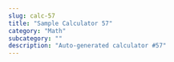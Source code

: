 ```yaml
---
slug: calc-57
title: "Sample Calculator 57"
category: "Math"
subcategory: ""
description: "Auto-generated calculator #57"
---
```


